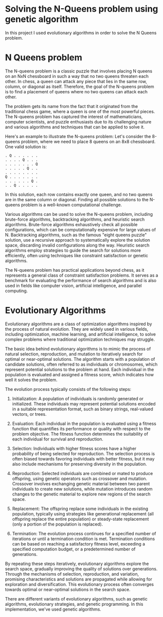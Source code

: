 # Solving the N-Queens problem using genetic algorithm
In this project I used evolutionary algorithms in order to solve the N Queens problem.

# N Queens problem
The N-queens problem is a classic puzzle that involves placing N queens on an NxN chessboard in such a way that no two queens threaten each other. In chess, a queen can attack any piece that lies in the same row, column, or diagonal as itself. Therefore, the goal of the N-queens problem is to find a placement of queens where no two queens can attack each other.

The problem gets its name from the fact that it originated from the traditional chess game, where a queen is one of the most powerful pieces. The N-queens problem has captured the interest of mathematicians, computer scientists, and puzzle enthusiasts due to its challenging nature and various algorithms and techniques that can be applied to solve it.

Here's an example to illustrate the N-queens problem: Let's consider the 8-queens problem, where we need to place 8 queens on an 8x8 chessboard. One valid solution is:

```
. Q . . . . . .
. . . . Q . . .
. . . . . . . Q
. . . . . Q . .
. . . . . . . .
Q . . . . . . .
. . . . . . Q .
. . Q . . . . .
```
In this solution, each row contains exactly one queen, and no two queens are in the same column or diagonal. Finding all possible solutions to the N-queens problem is a well-known computational challenge.

Various algorithms can be used to solve the N-queens problem, including brute-force algorithms, backtracking algorithms, and heuristic search algorithms. Brute-force algorithms exhaustively check all possible configurations, which can be computationally expensive for large values of N. Backtracking algorithms, such as the famous "eight queens puzzle" solution, use a recursive approach to systematically explore the solution space, discarding invalid configurations along the way. Heuristic search algorithms employ strategies to guide the search for solutions more efficiently, often using techniques like constraint satisfaction or genetic algorithms.

The N-queens problem has practical applications beyond chess, as it represents a general class of constraint satisfaction problems. It serves as a benchmark for evaluating the performance of search algorithms and is also used in fields like computer vision, artificial intelligence, and parallel computing.

# Evolutionary Algorithms
Evolutionary algorithms are a class of optimization algorithms inspired by the process of natural evolution. They are widely used in various fields, including optimization, machine learning, and artificial intelligence, to solve complex problems where traditional optimization techniques may struggle.

The basic idea behind evolutionary algorithms is to mimic the process of natural selection, reproduction, and mutation to iteratively search for optimal or near-optimal solutions. The algorithm starts with a population of candidate solutions, often referred to as individuals or chromosomes, which represent potential solutions to the problem at hand. Each individual in the population is evaluated and assigned a fitness score, which indicates how well it solves the problem.

The evolution process typically consists of the following steps:

1. Initialization: A population of individuals is randomly generated or initialized. These individuals may represent potential solutions encoded in a suitable representation format, such as binary strings, real-valued vectors, or trees.

2. Evaluation: Each individual in the population is evaluated using a fitness function that quantifies its performance or quality with respect to the problem objective. The fitness function determines the suitability of each individual for survival and reproduction.

3. Selection: Individuals with higher fitness scores have a higher probability of being selected for reproduction. The selection process is often biased towards favoring individuals with better fitness, but it may also include mechanisms for preserving diversity in the population.

4. Reproduction: Selected individuals are combined or mated to produce offspring, using genetic operators such as crossover and mutation. Crossover involves exchanging genetic material between two parent individuals to create new solutions, while mutation introduces random changes to the genetic material to explore new regions of the search space.

5. Replacement: The offspring replace some individuals in the existing population, typically using strategies like generational replacement (all offspring replace the entire population) or steady-state replacement (only a portion of the population is replaced).

6. Termination: The evolution process continues for a specified number of iterations or until a termination condition is met. Termination conditions can be based on reaching a satisfactory fitness level, exceeding a specified computation budget, or a predetermined number of generations.

By repeating these steps iteratively, evolutionary algorithms explore the search space, gradually improving the quality of solutions over generations. Through the mechanisms of selection, reproduction, and variation, promising characteristics and solutions are propagated while allowing for exploration and diversification. This evolutionary process often converges towards optimal or near-optimal solutions in the search space.

There are different variants of evolutionary algorithms, such as genetic algorithms, evolutionary strategies, and genetic programming. In this implementation, we've used genetic algorithms.
